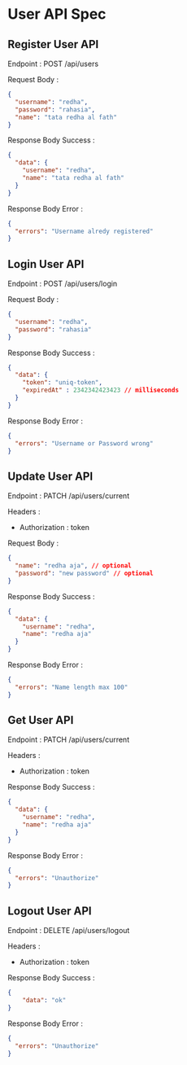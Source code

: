 # User API Spec

## Register User API

Endpoint : POST /api/users

Request Body :

```json
{
  "username": "redha",
  "password": "rahasia",
  "name": "tata redha al fath"
}
```

Response Body Success :

```json
{
  "data": {
    "username": "redha",
    "name": "tata redha al fath"
  }
}
```

Response Body Error :

```json
{
  "errors": "Username alredy registered"
}
```

## Login User API

Endpoint : POST /api/users/login

Request Body :

```json
{
  "username": "redha",
  "password": "rahasia"
}
```

Response Body Success :

```json
{
  "data": {
    "token": "uniq-token",
    "expiredAt" : 2342342423423 // milliseconds
  }
}
```

Response Body Error :

```json
{
  "errors": "Username or Password wrong"
}
```

## Update User API

Endpoint : PATCH /api/users/current

Headers :

- Authorization : token

Request Body :

```json
{
  "name": "redha aja", // optional
  "password": "new password" // optional
}
```

Response Body Success :

```json
{
  "data": {
    "username": "redha",
    "name": "redha aja"
  }
}
```

Response Body Error :

```json
{
  "errors": "Name length max 100"
}
```

## Get User API

Endpoint : PATCH /api/users/current

Headers :

- Authorization : token

Response Body Success :

```json
{
  "data": {
    "username": "redha",
    "name": "redha aja"
  }
}
```

Response Body Error :

```json
{
  "errors": "Unauthorize"
}
```

## Logout User API

Endpoint : DELETE /api/users/logout

Headers :

- Authorization : token

Response Body Success :

```json
{
    "data": "ok"
}
```

Response Body Error :

```json
{
  "errors": "Unauthorize"
}
```